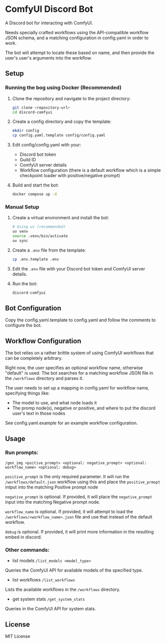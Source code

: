 # ComfyUI Discord Bot

A Discord bot for interacting with ComfyUI.

Needs specially crafted workflows using the API-compatible workflow JSON schema, and a matching configuration in config.yaml in order to work.

The bot will attempt to locate these based on name, and then provide the user's user's arguments into the workflow.

## Setup

### Running the bog using Docker (Recommended)

1. Clone the repository and navigate to the project directory:
   ```bash
   git clone <repository-url>
   cd discord-comfyui
   ```

2. Create a config directory and copy the template:
   ```bash
   mkdir config
   cp config.yaml.template config/config.yaml
   ```

3. Edit config/config.yaml with your:
   - Discord bot token
   - Guild ID
   - ComfyUI server details
   - Workflow configuration (there is a default workflow which is a simple checkpoint loader with positive/negative prompt)

4. Build and start the bot:
   ```bash
   docker compose up -d
   ```

### Manual Setup

1. Create a virtual environment and install the bot:
   ```bash
   # Using uv (recommended)
   uv venv
   source .venv/bin/activate
   uv sync
   ```

2. Create a `.env` file from the template:
   ```bash
   cp .env.template .env
   ```

3. Edit the `.env` file with your Discord bot token and ComfyUI server details.

4. Run the bot:
   ```bash
   discord-comfyui
   ```

## Bot Configuration

Copy the config.yaml.template to config.yaml and follow the comments to configure the bot.

## Workflow Configuration

The bot relies on a rather brittle system of using ComfyUI workflows that can be completely arbitrary.

Right now, the user specifies an optional workflow name, otherwise "default" is used. The bot searches for a matching workflow JSON file in the `/workflows` directory and parses it.

The user needs to set up a mapping in config.yaml for workflow name, specifying things like:
* The model to use, and what node loads it
* The promp node(s), negative or positive, and where to put the discord user's text in those nodes

See config.yaml.example for an example workflow configuration.

## Usage

### Run prompts:
`/gen_img <poitive_prompt> <optional: negative_prompt> <optional: workflow_name> <optional: debug>`

`positive_prompt` is the only required parameter. It will run the `/workflows/default.json` workflow using this and place the `positive_prmopt` intput into the matching Positive prompt node

`negative_prompt` is optional. If provided, it will place the `negative_prompt` input into the matching Negative prompt node.

`workflow_name` is optional. If provided, it will attempt to load the `/workflows/<workflow_name>.json` file and use that instead of the default workflow.

`debug` is optional. If provided, it will print more information in the resulting embed in discord.

### Other commands:
- list models
`/list_models <model_type>`

Queries the ComfyUI API for available models of the specified type.

- list workflows
`/list_workflows`

Lists the available workflows in the `/workflows` directory.

- get system stats
`/get_system_stats`

Queries in the ComfyUI API for system stats.

## License

MIT License
